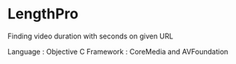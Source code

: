 # LengthPro

Finding video duration with seconds on given URL

Language : Objective C
Framework : CoreMedia and AVFoundation
